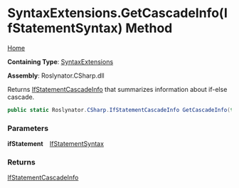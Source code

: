 # SyntaxExtensions\.GetCascadeInfo\(IfStatementSyntax\) Method

[Home](../../../../README.md)

**Containing Type**: [SyntaxExtensions](../README.md)

**Assembly**: Roslynator\.CSharp\.dll

  
Returns [IfStatementCascadeInfo](../../IfStatementCascadeInfo/README.md) that summarizes information about if\-else cascade\.

```csharp
public static Roslynator.CSharp.IfStatementCascadeInfo GetCascadeInfo(this Microsoft.CodeAnalysis.CSharp.Syntax.IfStatementSyntax ifStatement)
```

### Parameters

**ifStatement** &ensp; [IfStatementSyntax](https://docs.microsoft.com/en-us/dotnet/api/microsoft.codeanalysis.csharp.syntax.ifstatementsyntax)

### Returns

[IfStatementCascadeInfo](../../IfStatementCascadeInfo/README.md)

